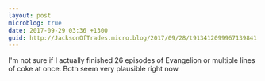 ```yaml
---
layout: post
microblog: true
date: 2017-09-29 03:36 +1300
guid: http://JacksonOfTrades.micro.blog/2017/09/28/t913412099967139841.html
---
```

I'm not sure if I actually finished 26 episodes of Evangelion or multiple lines of coke at once. Both seem very plausible right now.

